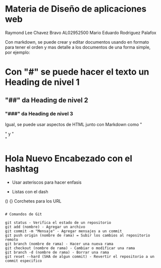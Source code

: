 # Materia de Diseño de aplicaciones web
Raymond Lee Chavez Bravo
AL02952500
Mario Eduardo Rodriguez Palafox

Con markdown, se puede crear y editar documentos usando en formato para tener el orden y mas detalle a los documentos de una forma simple, por ejemplo:
# Con "#" se puede hacer el texto un Heading de nivel 1
## "##" da Heading de nivel 2
### "###" da Heading de nivel 3

Igual, se puede usar aspectos de HTML junto con Markdown como "<p>" y "<br>"

# Hola Nuevo Encabezado con el hashtag

* Usar asteriscos para hacer enfasis

- Listas con el dash

() {} Corchetes para los URL

``` Con tres, puedes poner bloques de codigo!

# Comandos de Git

git status - Verifica el estado de un repositorio
git add (nombre) - Agregar un archivo
git commit -m "Mensaje" - Agregar mensajes a un commit
git push origin (nombre de rama) = Subir los cambios al repositorio remoto
git branch (nombre de rama) - Hacer una nueva rama
git checkout (nombre de rama) - Cambiar o modificar una rama
git branch -d (nombre de rama) - Borrar una rama
git reset --hard (SHA de algun commit) - Revertir el repositorio a un commit especifico